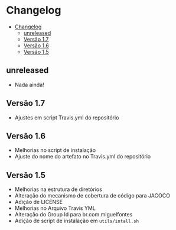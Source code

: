 # Changelog

<!-- TOC -->

- [Changelog](#changelog)
    - [unreleased](#unreleased)
    - [Versão 1.7](#vers%C3%A3o-17)
    - [Versão 1.6](#vers%C3%A3o-16)
    - [Versão 1.5](#vers%C3%A3o-15)

<!-- /TOC -->

## unreleased

- Nada ainda!

## Versão 1.7

- Ajustes em script Travis.yml do repositório

## Versão 1.6

- Melhorias no script de instalação
- Ajuste do nome do artefato no Travis.yml do repositório

## Versão 1.5

- Melhorias na estrutura de diretórios
- Alteração do mecanismo de cobertura de código para JACOCO
- Adição de LICENSE
- Melhorias no Arquivo Travis YML
- Alteração do Group Id para br.com.miguelfontes
- Adição de script de instalação em `utils/intall.sh`